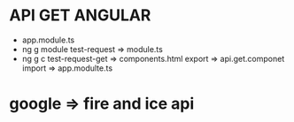# API GET ANGULAR

- app.module.ts
- ng g module test-request => module.ts
- ng g c test-request-get => components.html
export => api.get.componet
import => app.modulte.ts

# google => fire and ice api
